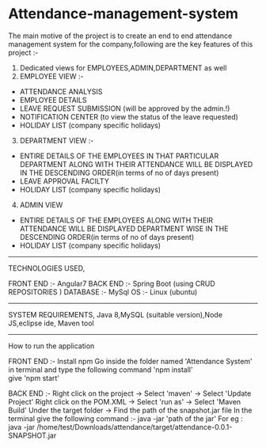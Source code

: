 # Attendance-management-system

The main motive of the project is to create an end to end attendance management system for the company,following are the key features of this project :-
1. Dedicated views for EMPLOYEES,ADMIN,DEPARTMENT as well
2. EMPLOYEE VIEW :-
  * ATTENDANCE ANALYSIS 
  * EMPLOYEE DETAILS
  * LEAVE REQUEST SUBMISSION (will be approved by the admin.!)
  * NOTIFICATION CENTER (to view the status of the leave requested)
  * HOLIDAY LIST (company specific holidays)
3. DEPARTMENT VIEW :-
  * ENTIRE DETAILS OF THE EMPLOYEES IN THAT PARTICULAR DEPARTMENT ALONG WITH THEIR ATTENDANCE WILL BE DISPLAYED IN THE DESCENDING ORDER(in terms of no of days present)
  * LEAVE APPROVAL FACILTY 
  * HOLIDAY LIST (company specific holidays)
4. ADMIN VIEW
  * ENTIRE DETAILS OF THE EMPLOYEES ALONG WITH THEIR ATTENDANCE WILL BE DISPLAYED DEPARTMENT WISE IN THE DESCENDING ORDER(in terms of no of days present)
  * HOLIDAY LIST (company specific holidays)
  
  
  -------------------------------------------------------------------------------
  
  TECHNOLOGIES USED,
  
  FRONT END :- Angular7
  BACK END :- Spring Boot (using CRUD REPOSITORIES ) 
  DATABASE :- MySql
  OS :- Linux (ubuntu)
  
  -------------------------------------------------------------------------------
  
  SYSTEM REQUIREMENTS,
  Java 8,MySQL (suitable version),Node JS,eclipse ide, Maven tool
  
  
  --------------------------------------------------------------------------------
  
  How to run the application 
  
  FRONT END :-
    Install npm 
    Go inside the folder named 'Attendance System' in terminal and type the following command
                            'npm install'  
    give 'npm start'
    
    
 BACK END :- 
    Right click on the project -> Select 'maven' -> Select 'Update Project'
    Right click on the POM.XML -> Select 'run as' -> Select 'Maven Build'
    Under the target folder -> Find the path of the snapshot.jar file 
    In the terminal give the following command :-
        java -jar 'path of the jar'
      For eg : java -jar /home/test/Downloads/attendance/target/attendance-0.0.1-SNAPSHOT.jar
    
